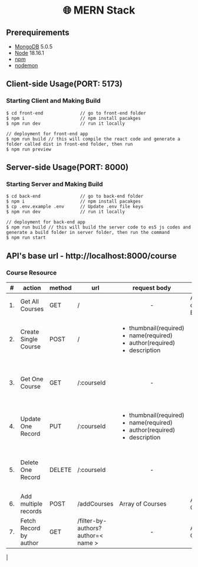 <h1 align="center">
🌐 MERN Stack
</h1>

## Prerequirements

- [MongoDB](https://docs.mongodb.com/v4.4/installation/) 5.0.5
- [Node](https://nodejs.org/en/download/) 18.16.1
- [npm](https://nodejs.org/en/download/package-manager/)
- [nodemon](https://nodemon.io/)

## Client-side Usage(PORT: 5173)

### Starting Client and Making Build

```terminal
$ cd front-end              // go to front-end folder
$ npm i                     // npm install pacakges
$ npm run dev               // run it locally

// deployment for front-end app
$ npm run build // this will compile the react code and generate a folder called dist in front-end folder, then run
$ npm run preview
```

## Server-side Usage(PORT: 8000)

### Starting Server and Making Build

```terminal
$ cd back-end               // go to back-end folder
$ npm i                     // npm install pacakges
$ cp .env.example .env      // Update .env file keys
$ npm run dev               // run it locally

// deployment for back-end app
$ npm run build // this will build the server code to es5 js codes and generate a build folder in server folder, then run the command
$ npm run start
```

## API's base url - http://localhost:8000/course

### Course Resource

| #   | action | method | url | request body | response |
| --- | ------ | ------ | --- | ------- | -------- |
| 1. | Get All Courses | GET | / | <div  align="center">-</div> | Array of courses or [ Empty array ] |
| 2. | Create Single Course | POST | / | <ul><li>thumbnail(required)</li><li>name(required)</li><li>author(required)</li><li>description</li></ul> | <ul><li>thumbnail</li><li>name</li><li>author</li><li>description</li></ul> |
| 3. | Get One Course | GET | /:courseId | <div  align="center">-</div> | <ul><li>thumbnail</li><li>name</li><li>author</li><li>description</li></ul>
| 4. | Update One Record | PUT | /:courseId | <ul><li>thumbnail(required)</li><li>name(required)</li><li>author(required)</li><li>description</li></ul> | <ul><li>thumbnail</li><li>name</li><li>author</li><li>description</li></ul>|
| 5. | Delete One Record | DELETE | /:courseId | <div  align="center">-</div> | <ul><li>thumbnail</li><li>name</li><li>author</li><li>description</li></ul>
| 6. | Add multiple records | POST | /addCourses | Array of Courses | Array of Courses
| 7. | Fetch Record by author | GET | /filter-by-authors?author=< name > | <div  align="center">-</div> | Array of Courses or [ ]
|
